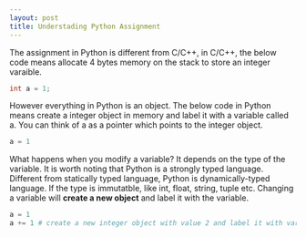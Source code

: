 ```yaml
---
layout: post
title: Understading Python Assignment
---
```


The assignment in Python is different from C/C++, in C/C++,
the below code means allocate 4 bytes memory on the stack to store
an integer varaible.

```C
int a = 1;
```

However everything in Python is an object. The below code in Python
means create a integer object in memory and label it with a variable
called a. You can think of a as a pointer which points to the integer object.

```Python
a = 1
```

What happens when you modify a variable? It depends on the type of the
variable. It is worth noting that Python is a strongly typed language.
Different from
statically typed language, Python is dynamically-typed language.
If the type is immutatble, like int, float, string, tuple etc. Changing
a variable will **create a new object** and label it with the variable.


```Python
a = 1
a += 1 # create a new integer object with value 2 and label it with variable a
```



